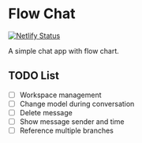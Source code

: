 # Flow Chat

[![Netlify Status](https://api.netlify.com/api/v1/badges/641805a6-407e-4af2-a66f-06385f146717/deploy-status)](https://app.netlify.com/sites/flow-chat/deploys)

A simple chat app with flow chart.

## TODO List

- [ ] Workspace management
- [ ] Change model during conversation
- [ ] Delete message
- [ ] Show message sender and time
- [ ] Reference multiple branches
